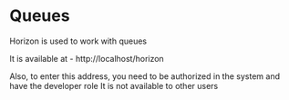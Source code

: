 # Queues

Horizon is used to work with queues

It is available at - http://localhost/horizon

Also, to enter this address, you need to be authorized in the system and have the developer role
It is not available to other users
